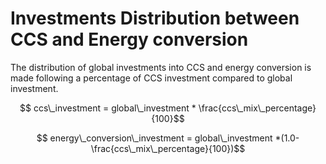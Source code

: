 # Investments Distribution between CCS and Energy conversion

The distribution of global investments into CCS and energy conversion is made following a percentage of CCS investment compared to global investment. 

$$ ccs\_investment = global\_investment * \frac{ccs\_mix\_percentage}{100}$$

$$ energy\_conversion\_investment = global\_investment *(1.0- \frac{ccs\_mix\_percentage}{100})$$

